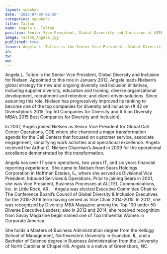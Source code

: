 ```yaml
---
layout: speaker
date: "2015-07-03 08:30"
categories: speakers
title: Talton
name: Angela L. Talton
position: Senior Vice President, Global Diversity and Inclusion at NIELSEN 
image: Talton_Angela.jpg
published: true
teaser: Angela L. Talton is the Senior Vice President, Global Diversity and Inclusion for Nielsen. 
in:
tw:
ww: 
---
```

Angela L. Talton is the Senior Vice President, Global Diversity and Inclusion for Nielsen. Appointed to this role in January 2012, Angela leads Nielsen’s global strategy for new and ongoing diversity and inclusion initiatives, including supplier diversity, education and training, diverse organizational development, recruitment and retention; and client-driven solutions.  Since assuming this role, Nielsen has progressively improved its ranking to become one of the top companies for diversity and inclusion (# 42 on DiversityInc’s 2015 Top 50 Companies for Diversity and # 5 on Diversity MBA’s 2015 Best Companies for Diversity and Inclusion).

In 2007, Angela joined Nielsen as Senior Vice President for Global Call Center Operations, COE where she chartered a major transformation agenda for the Call Centers that focused on customer service, associate engagement, simplifying work activities and operational excellence.  Angela received the Arthur C. Nielsen Chairman’s Award in 2009 for the operational excellence demonstrated by this transformation.  

Angela has over 17 years operations, two years IT, and six years financial reporting experience.  She came to Nielsen from Sears Holdings Corporation in Hoffman Estates, IL, where she served as Divisional Vice President, Inbound Services & Operations. Prior to joining Sears in 2001, she was Vice President, Business Processes at ALLTEL Communications, Inc. in Little Rock, AR.    
Angela was elected Executive Committee Chair to The Conference Board’s Council of Global Diversity & Inclusion Executives for the 2015-2016 term having served as Vice Chair 2014-2015.  In 2012, she was recognized by Diversity MBA Magazine among the Top 100 under 50 Diverse Executive Leaders; also in 2012 and 2014, she received recognition from Savoy Magazine begin named one of Top Influential Women in Corporate America.  

She holds a Masters of Business Administration degree from the Kellogg School of Management, Northwestern University in Evanston, IL, and a Bachelor of Science degree in Business Administration from the University of North Carolina at Chapel Hill.  Angela is a native of Greensboro, NC.